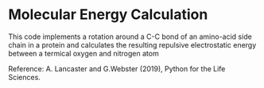 # Molecular Energy Calculation
This code implements a rotation around a C-C bond of an amino-acid side chain in a protein and calculates the resulting repulsive electrostatic energy between a termical oxygen and nitrogen atom

Reference: A. Lancaster and G.Webster (2019), Python for the Life Sciences.
